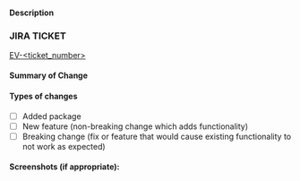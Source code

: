 <!--- Provide a general summary of your changes in the Title above -->

#### Description

<!--- Describe your changes in detail -->

<!-- Add the JIRA ticket here --->

### JIRA TICKET

[EV-<ticket_number>](https://snapwiz.atlassian.net/browse/EV-<ticket_number>)

#### Summary of Change

<!-- Add a brief description of how it was fixed or implemented-->

#### Types of changes

<!--- What types of changes does your code introduce? Put an `x` in all the boxes that apply: -->

- [ ] Added package
- [ ] New feature (non-breaking change which adds functionality)
- [ ] Breaking change (fix or feature that would cause existing functionality to not work as expected)

#### Screenshots (if appropriate):
